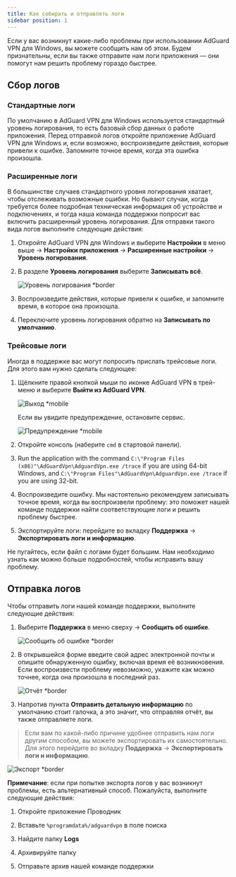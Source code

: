 ```yaml
---
title: Как собирать и отправлять логи
sidebar position: 1
---
```


Если у вас возникнут какие-либо проблемы при использовании AdGuard VPN для Windows, вы можете сообщить нам об этом. Будем признательны, если вы также отправите нам логи приложения — они помогут нам решить проблему гораздо быстрее.

## Сбор логов

### Стандартные логи

По умолчанию в AdGuard VPN для Windows используется стандартный уровень логирования, то есть базовый сбор данных о работе приложения. Перед отправкой логов откройте приложение AdGuard VPN для Windows и, если возможно, воспроизведите действия, которые привели к ошибке. Запомните точное время, когда эта ошибка произошла.

### Расширенные логи

В большинстве случаев стандартного уровня логирования хватает, чтобы отслеживать возможные ошибки. Но бывают случаи, когда требуется более подробная техническая информация об устройстве и подключениях, и тогда наша команда поддержки попросит вас включить расширенный уровень логирования. Для отправки такого вида логов выполните следующие действия:

1. Откройте AdGuard VPN для Windows и выберите **Настройки** в меню выше → **Настройки приложения** → **Расширенные настройки** → **Уровень логирования**.

1. В разделе **Уровень логирования** выберите **Записывать всё**.

    ![Уровень логирования *border](https://cdn.adtidy.org/content/kb/vpn/windows/logs/logging.jpeg)

1. Воспроизведите действия, которые привели к ошибке, и запомните время, в которое она произошла.

1. Переключите уровень логирования обратно на **Записывать по умолчанию**.

### Трейсовые логи

Иногда в поддержке вас могут попросить прислать трейсовые логи. Для этого вам нужно сделать следующее:

1. Щёлкните правой кнопкой мыши по иконке AdGuard VPN в трей-меню и выберите **Выйти из AdGuard VPN**.

    ![Выход *mobile](https://cdn.adtidy.org/content/kb/vpn/windows/logs/exit.png)

    Если вы увидите предупреждение, остановите сервис.

    ![Предупреждение *mobile](https://cdn.adtidy.org/content/kb/vpn/windows/logs/attention.png)

1. Откройте консоль (наберите `cmd` в стартовой панели).

1. Run the application with the command `C:\"Program Files (x86)"\AdGuardVpn\AdguardVpn.exe /trace` if you are using 64-bit Windows, and `C:\"Program Files"\AdGuardVpn\AdguardVpn.exe /trace` if you are using 32-bit.

1. Воспроизведите ошибку. Мы настоятельно рекомендуем записывать точное время, когда вы воспроизвели проблему: это поможет нашей команде поддержки найти соответствующие логи и решить проблему быстрее.

1. Экспортируйте логи: перейдите во вкладку **Поддержка** → **Экспортировать логи и информацию**.

Не пугайтесь, если файл с логами будет большим. Нам необходимо узнать как можно больше подробностей, чтобы исправить вашу проблему.

## Отправка логов

Чтобы отправить логи нашей команде поддержки, выполните следующие действия:

1. Выберите **Поддержка** в меню сверху → **Сообщить об ошибке**.

    ![Сообщить об ошибке *border](https://cdn.adtidy.org/content/kb/vpn/windows/logs/support_report.jpeg)

1. В открывшейся форме введите свой адрес электронной почты и опишите обнаруженную ошибку, включая время её возникновения. Если воспроизвести проблему невозможно, укажите как можно точнее, когда она произошла в последний раз.

    ![Отчёт *border](https://cdn.adtidy.org/content/kb/vpn/windows/logs/report_bug.png)

1. Напротив пункта **Отправить детальную информацию** по умолчанию стоит галочка, а это значит, что отправляя отчёт, вы также отправляете логи.

> Если вам по какой-либо причине удобнее отправить нам логи другим способом, вы можете экспортировать их самостоятельно. Для этого перейдите во вкладку **Поддержка** → **Экспортировать логи и информацию**.

![Экспорт *border](https://cdn.adtidy.org/content/kb/vpn/windows/logs/export.jpeg)

**Примечание**: если при попытке экспорта логов у вас возникнут проблемы, есть альтернативный способ. Пожалуйста, выполните следующие действия:

1. Откройте приложение Проводник

1. Вставьте `%programdata%/adguardvpn` в поле поиска

1. Найдите папку **Logs**

1. Архивируйте папку

1. Отправьте архив нашей команде поддержки
